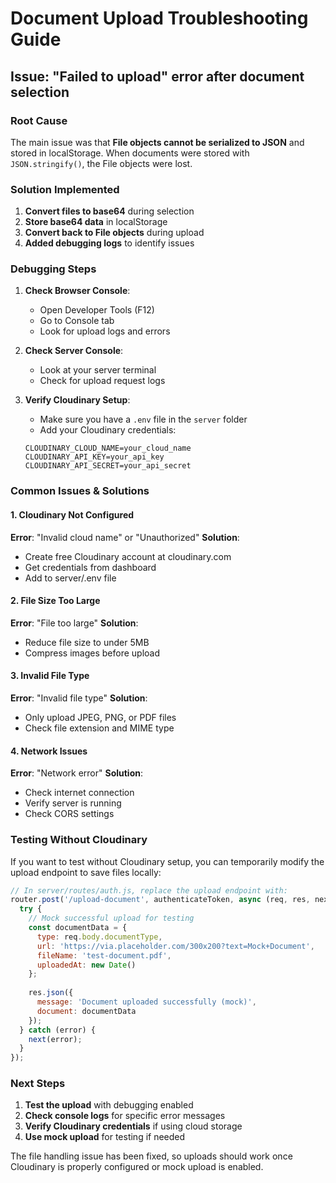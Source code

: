 # Document Upload Troubleshooting Guide

## Issue: "Failed to upload" error after document selection

### Root Cause
The main issue was that **File objects cannot be serialized to JSON** and stored in localStorage. When documents were stored with `JSON.stringify()`, the File objects were lost.

### Solution Implemented
1. **Convert files to base64** during selection
2. **Store base64 data** in localStorage
3. **Convert back to File objects** during upload
4. **Added debugging logs** to identify issues

### Debugging Steps

1. **Check Browser Console**:
   - Open Developer Tools (F12)
   - Go to Console tab
   - Look for upload logs and errors

2. **Check Server Console**:
   - Look at your server terminal
   - Check for upload request logs

3. **Verify Cloudinary Setup**:
   - Make sure you have a `.env` file in the `server` folder
   - Add your Cloudinary credentials:
   ```env
   CLOUDINARY_CLOUD_NAME=your_cloud_name
   CLOUDINARY_API_KEY=your_api_key
   CLOUDINARY_API_SECRET=your_api_secret
   ```

### Common Issues & Solutions

#### 1. Cloudinary Not Configured
**Error**: "Invalid cloud name" or "Unauthorized"
**Solution**: 
- Create free Cloudinary account at cloudinary.com
- Get credentials from dashboard
- Add to server/.env file

#### 2. File Size Too Large
**Error**: "File too large"
**Solution**: 
- Reduce file size to under 5MB
- Compress images before upload

#### 3. Invalid File Type
**Error**: "Invalid file type"
**Solution**: 
- Only upload JPEG, PNG, or PDF files
- Check file extension and MIME type

#### 4. Network Issues
**Error**: "Network error"
**Solution**: 
- Check internet connection
- Verify server is running
- Check CORS settings

### Testing Without Cloudinary

If you want to test without Cloudinary setup, you can temporarily modify the upload endpoint to save files locally:

```javascript
// In server/routes/auth.js, replace the upload endpoint with:
router.post('/upload-document', authenticateToken, async (req, res, next) => {
  try {
    // Mock successful upload for testing
    const documentData = {
      type: req.body.documentType,
      url: 'https://via.placeholder.com/300x200?text=Mock+Document',
      fileName: 'test-document.pdf',
      uploadedAt: new Date()
    };
    
    res.json({
      message: 'Document uploaded successfully (mock)',
      document: documentData
    });
  } catch (error) {
    next(error);
  }
});
```

### Next Steps

1. **Test the upload** with debugging enabled
2. **Check console logs** for specific error messages
3. **Verify Cloudinary credentials** if using cloud storage
4. **Use mock upload** for testing if needed

The file handling issue has been fixed, so uploads should work once Cloudinary is properly configured or mock upload is enabled.

